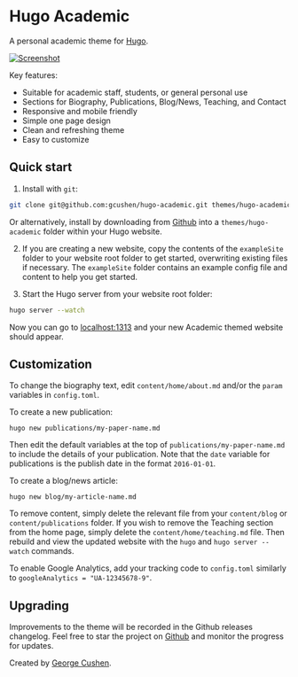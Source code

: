 # Hugo Academic

A personal academic theme for [Hugo](https://gohugo.io).

[![Screenshot](https://raw.githubusercontent.com/gcushen/hugo-academic/master/images/screenshot.png)](https://github.com/gcushen/hugo-academic/)

Key features:
- Suitable for academic staff, students, or general personal use
- Sections for Biography, Publications, Blog/News, Teaching, and Contact
- Responsive and mobile friendly
- Simple one page design
- Clean and refreshing theme
- Easy to customize

## Quick start

 1. Install with `git`:

```sh
git clone git@github.com:gcushen/hugo-academic.git themes/hugo-academic
```

Or alternatively, install by downloading from [Github](https://github.com/gcushen/hugo-academic/) into a `themes/hugo-academic` folder within your Hugo website.

2. If you are creating a new website, copy the contents of the `exampleSite` folder to your website root folder to get started, overwriting existing files if necessary. The `exampleSite` folder contains an example config file and content to help you get started.

3. Start the Hugo server from your website root folder:
``` sh
hugo server --watch
```
Now you can go to [localhost:1313](http://localhost:1313) and your new Academic themed website should appear.

## Customization

To change the biography text, edit `content/home/about.md` and/or the `param` variables in `config.toml`.

To create a new publication:

    hugo new publications/my-paper-name.md

Then edit the default variables at the top of `publications/my-paper-name.md` to include the details of your publication. Note that the `date` variable for publications is the publish date in the format `2016-01-01`.

To create a blog/news article:

    hugo new blog/my-article-name.md

To remove content, simply delete the relevant file from your `content/blog` or `content/publications` folder. If you wish to remove the Teaching section from the home page, simply delete the `content/home/teaching.md` file. Then rebuild and view the updated website with the `hugo` and `hugo server --watch` commands.

To enable Google Analytics, add your tracking code to `config.toml` similarly to `googleAnalytics = "UA-12345678-9"`.

## Upgrading

Improvements to the theme will be recorded in the Github releases changelog. Feel free to star the project on [Github](https://github.com/gcushen/hugo-academic/) and monitor the progress for updates.

Created by [George Cushen](http://www.cushen.me).
